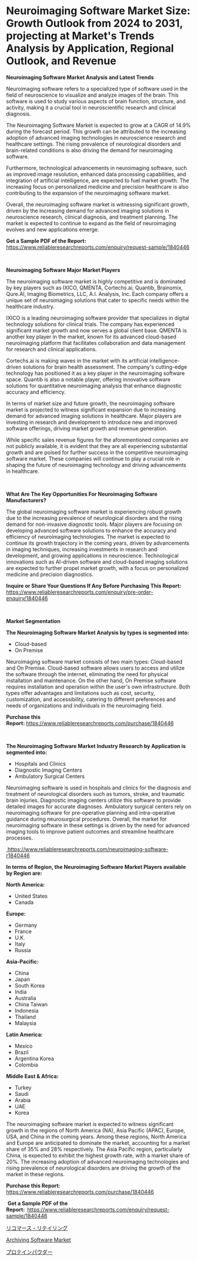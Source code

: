 <p><h1>Neuroimaging Software Market Size: Growth Outlook from 2024 to 2031, projecting at Market's Trends Analysis by Application, Regional Outlook, and Revenue</h1></p><p><strong>Neuroimaging Software Market Analysis and Latest Trends</strong></p>
<p><p>Neuroimaging software refers to a specialized type of software used in the field of neuroscience to visualize and analyze images of the brain. This software is used to study various aspects of brain function, structure, and activity, making it a crucial tool in neuroscientific research and clinical diagnosis.</p><p>The Neuroimaging Software Market is expected to grow at a CAGR of 14.9% during the forecast period. This growth can be attributed to the increasing adoption of advanced imaging technologies in neuroscience research and healthcare settings. The rising prevalence of neurological disorders and brain-related conditions is also driving the demand for neuroimaging software.</p><p>Furthermore, technological advancements in neuroimaging software, such as improved image resolution, enhanced data processing capabilities, and integration of artificial intelligence, are expected to fuel market growth. The increasing focus on personalized medicine and precision healthcare is also contributing to the expansion of the neuroimaging software market.</p><p>Overall, the neuroimaging software market is witnessing significant growth, driven by the increasing demand for advanced imaging solutions in neuroscience research, clinical diagnosis, and treatment planning. The market is expected to continue to expand as the field of neuroimaging evolves and new applications emerge.</p></p>
<p><strong>Get a Sample PDF of the Report:&nbsp;</strong> <a href="https://www.reliableresearchreports.com/enquiry/request-sample/1840446">https://www.reliableresearchreports.com/enquiry/request-sample/1840446</a></p>
<p>&nbsp;</p>
<p><strong>Neuroimaging Software Major Market Players</strong></p>
<p><p>The neuroimaging software market is highly competitive and is dominated by key players such as IXICO, QMENTA, Cortechs.ai, Quantib, Brainomix, Qure.AI, Imaging Biometrics, LLC, A.I. Analysis, Inc. Each company offers a unique set of neuroimaging solutions that cater to specific needs within the healthcare industry.</p><p>IXICO is a leading neuroimaging software provider that specializes in digital technology solutions for clinical trials. The company has experienced significant market growth and now serves a global client base. QMENTA is another key player in the market, known for its advanced cloud-based neuroimaging platform that facilitates collaboration and data management for research and clinical applications.</p><p>Cortechs.ai is making waves in the market with its artificial intelligence-driven solutions for brain health assessment. The company's cutting-edge technology has positioned it as a key player in the neuroimaging software space. Quantib is also a notable player, offering innovative software solutions for quantitative neuroimaging analysis that enhance diagnostic accuracy and efficiency.</p><p>In terms of market size and future growth, the neuroimaging software market is projected to witness significant expansion due to increasing demand for advanced imaging solutions in healthcare. Major players are investing in research and development to introduce new and improved software offerings, driving market growth and revenue generation.</p><p>While specific sales revenue figures for the aforementioned companies are not publicly available, it is evident that they are all experiencing substantial growth and are poised for further success in the competitive neuroimaging software market. These companies will continue to play a crucial role in shaping the future of neuroimaging technology and driving advancements in healthcare.</p></p>
<p>&nbsp;</p>
<p><strong>What Are The Key Opportunities For Neuroimaging Software Manufacturers?</strong></p>
<p><p>The global neuroimaging software market is experiencing robust growth due to the increasing prevalence of neurological disorders and the rising demand for non-invasive diagnostic tools. Major players are focusing on developing advanced software solutions to enhance the accuracy and efficiency of neuroimaging technologies. The market is expected to continue its growth trajectory in the coming years, driven by advancements in imaging techniques, increasing investments in research and development, and growing applications in neuroscience. Technological innovations such as AI-driven software and cloud-based imaging solutions are expected to further propel market growth, with a focus on personalized medicine and precision diagnostics.</p></p>
<p><strong>Inquire or Share Your Questions If Any Before Purchasing This Report:</strong> <a href="https://www.reliableresearchreports.com/enquiry/pre-order-enquiry/1840446">https://www.reliableresearchreports.com/enquiry/pre-order-enquiry/1840446</a></p>
<p>&nbsp;</p>
<p><strong>Market Segmentation</strong></p>
<p><strong>The Neuroimaging Software Market Analysis by types is segmented into:</strong></p>
<p><ul><li>Cloud-based</li><li>On Premise</li></ul></p>
<p><p>Neuroimaging software market consists of two main types: Cloud-based and On Premise. Cloud-based software allows users to access and utilize the software through the internet, eliminating the need for physical installation and maintenance. On the other hand, On Premise software requires installation and operation within the user's own infrastructure. Both types offer advantages and limitations such as cost, security, customization, and accessibility, catering to different preferences and needs of organizations and individuals in the neuroimaging field.</p></p>
<p><strong>Purchase this Report:&nbsp;</strong><a href="https://www.reliableresearchreports.com/purchase/1840446">https://www.reliableresearchreports.com/purchase/1840446</a></p>
<p>&nbsp;</p>
<p><strong>The Neuroimaging Software Market Industry Research by Application is segmented into:</strong></p>
<p><ul><li>Hospitals and Clinics</li><li>Diagnostic Imaging Centers</li><li>Ambulatory Surgical Centers</li></ul></p>
<p><p>Neuroimaging software is used in hospitals and clinics for the diagnosis and treatment of neurological disorders such as tumors, stroke, and traumatic brain injuries. Diagnostic imaging centers utilize this software to provide detailed images for accurate diagnoses. Ambulatory surgical centers rely on neuroimaging software for pre-operative planning and intra-operative guidance during neurosurgical procedures. Overall, the market for neuroimaging software in these settings is driven by the need for advanced imaging tools to improve patient outcomes and streamline healthcare processes.</p></p>
<p><a href="https://www.reliableresearchreports.com/neuroimaging-software-r1840446">&nbsp;https://www.reliableresearchreports.com/neuroimaging-software-r1840446</a></p>
<p><strong>In terms of Region, the Neuroimaging Software Market Players available by Region are:</strong></p>
<p>
    <p> <strong> North America: </strong>
        <ul>
            <li>United States</li>
            <li>Canada</li>
        </ul>
        </p> 
    <p> <strong> Europe: </strong>
        <ul>
            <li>Germany</li>
            <li>France</li>
            <li>U.K.</li>
            <li>Italy</li>
            <li>Russia</li>
        </ul>
        </p> 
    <p> <strong> Asia-Pacific: </strong>
        <ul>
            <li>China</li>
            <li>Japan</li>
            <li>South Korea</li>
            <li>India</li>
            <li>Australia</li>
            <li>China Taiwan</li>
            <li>Indonesia</li>
            <li>Thailand</li>
            <li>Malaysia</li>
        </ul>
        </p> 
    <p> <strong> Latin America: </strong>
        <ul>
            <li>Mexico</li>
            <li>Brazil</li>
            <li>Argentina Korea</li>
            <li>Colombia</li>
        </ul>
        </p> 
    <p> <strong> Middle East & Africa: </strong>
        <ul>
            <li>Turkey</li>
            <li>Saudi</li>
            <li>Arabia</li>
            <li>UAE</li>
            <li>Korea</li>
        </ul>
    </p>
    </p>
<p><p>The neuroimaging software market is expected to witness significant growth in the regions of North America (NA), Asia Pacific (APAC), Europe, USA, and China in the coming years. Among these regions, North America and Europe are anticipated to dominate the market, accounting for a market share of 35% and 28% respectively. The Asia Pacific region, particularly China, is expected to exhibit the highest growth rate, with a market share of 20%. The increasing adoption of advanced neuroimaging technologies and rising prevalence of neurological disorders are driving the growth of the market in these regions.</p></p>
<p><strong>Purchase this Report: </strong><a href="https://www.reliableresearchreports.com/purchase/1840446">https://www.reliableresearchreports.com/purchase/1840446</a></p>
<p>&nbsp;<strong>Get a Sample PDF of the Report:&nbsp;&nbsp;</strong><a href="https://www.reliableresearchreports.com/enquiry/request-sample/1840446">https://www.reliableresearchreports.com/enquiry/request-sample/1840446</a></p>
<p><strong></strong></p>
<p><p><a href="https://github.com/laurenreichert/Market-Research-Report-List-2/blob/main/9400457181336.md">リコマース・リテイリング</a></p><p><a href="https://github.com/jerrycopelandthomaswsqd8q/Market-Research-Report-List-3/blob/main/archiving-software-market.md">Archiving Software Market</a></p><p><a href="https://github.com/vtbvgl20191192/Market-Research-Report-List-3/blob/main/8258636181335.md">プロテインパウダー</a></p></p>